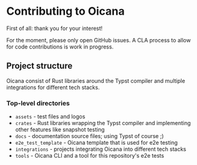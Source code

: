 # Contributing to Oicana

First of all: thank you for your interest!

For the moment, please only open GitHub issues. A CLA process to allow for code contributions is work in progress.

## Project structure

Oicana consist of Rust libraries around the Typst compiler and multiple integrations for different tech stacks.

### Top-level directories

- `assets` - test files and logos
- `crates` - Rust libraries wrapping the Typst compiler and implementing other features like snapshot testing
- `docs` - documentation source files; using Typst of course ;)
- `e2e_test_template` - Oicana template that is used for e2e testing
- `integrations` - projects integrating Oicana into different tech stacks
- `tools` - Oicana CLI and a tool for this repository's e2e tests
